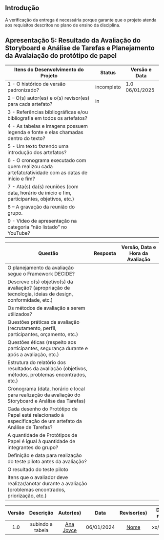 ## Introdução

A verificação da entrega é necessária porque garante que o projeto atenda aos requisitos descritos no plano de ensino da disciplina.

## Apresentação 5: Resultado da Avaliação do Storyboard e Análise de Tarefas e Planejamento da Avalaiação do protótipo de papel
| Itens do Desenvolvimento do Projeto                                                                 | Status        | Versão e Data               |
| ---------------------------------------------------------------------------------------------------- | ------------- | --------------------------- |
| 1 - O histórico de versão padronizado?                                                              |  incompleto    |  1.0 06/01/2025  |
| 2 – O(s) autor(es) e o(s) revisor(es) para cada artefato?                                           |      in  |     |
| 3 - Referências bibliográficas e/ou bibliografia em todos os artefatos?                            |  |   |
| 4 - As tabelas e imagens possuem legenda e fonte e elas chamadas dentro do texto?                  |  |    |
| 5 - Um texto fazendo uma introdução dos artefatos?                                                 | |     |
| 6 - O cronograma executado com quem realizou cada artefato/atividade com as datas de início e fim? |   |    |
| 7 - Ata(s) da(s) reuniões (com data, horário de início e fim, participantes, objetivos, etc.)      |  |    |
| 8 – A gravação da reunião do grupo.                                                                |  |    |
| 9 - Vídeo de apresentação na categoria “não listado” no YouTube?                                   | |    |


| Questão                                                                                                        | Resposta     | Versão, Data e Hora da Avaliação |
| -------------------------------------------------------------------------------------------------------------- | ------------ | --------------------------------- |
| O planejamento da avaliação segue o Framework DECIDE?                                                          |  |              |
| Descreve o(s) objetivo(s) da avaliação? (apropriação de tecnologia, ideias de design, conformidade, etc.)      |  |                  |
| Os métodos de avaliação a serem utilizados?                                                                    |  |                                    |
| Questões práticas da avaliação (recrutamento, perfil, participantes, orçamento, etc.)                          |  |                            |
| Questões éticas (respeito aos participantes, segurança durante e após a avaliação, etc.)                       |  |                                     |
| Estrutura do relatório dos resultados da avaliação (objetivos, métodos, problemas encontrados, etc.)           |  |                       |
| Cronograma (data, horário e local para realização da avaliação do Storyboard e Análise das Tarefas)            |  |                            |
| Cada desenho do Protótipo de Papel está relacionado à especificação de um artefato da Análise de Tarefas?     |  |              |
| A quantidade de Protótipos de Papel é igual à quantidade de integrantes do grupo?                                      |  |                              |
| Definição e data para realização do teste piloto antes da avaliação?                                           |  |                            |
| O resultado do teste piloto                                                                                    |  |                                 |
| Itens que o avaliador deve realizar/anotar durante a avaliação (problemas encontrados, priorização, etc.)      |  |       |

| Versão |                 Descrição                 |                     Autor(es)                     |    Data    |                     Revisor(es)                     | Data de revisão |
| :----: | :--------------------------------------: | :-----------------------------------------------: | :--------: | :-------------------------------------------------: | :-------------: |
|  1.0   |            subindo a tabela           | [Ana Joyce](https://github.com/anajoyceamorim)     | 06/01/2024 | [Nome](https://github.com/nome)        |  xx/xx/2024    |
